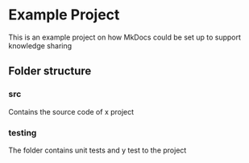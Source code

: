 # Example Project

This is an example project on how MkDocs could be set up to support knowledge sharing


## Folder structure

### src
Contains the source code of x project

### testing
The folder contains unit tests and y test to the project
